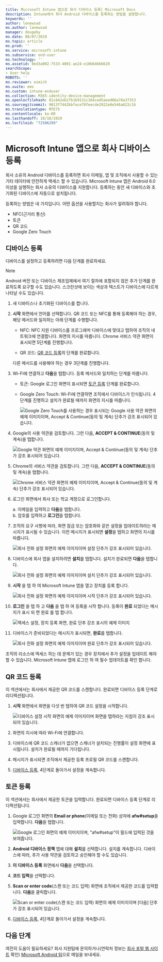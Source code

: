 ```yaml
---
title: Microsoft Intune 앱으로 회사 디바이스 등록| Microsoft Docs
description: Intune에서 회사 Android 디바이스를 등록하는 방법을 설명합니다.
keywords: ''
author: lenewsad
ms.author: lanewsad
manager: dougeby
ms.date: 08/07/2019
ms.topic: article
ms.prod: ''
ms.service: microsoft-intune
ms.subservice: end-user
ms.technology: ''
ms.assetid: 0ed3a002-7533-4001-ae24-e10b64b66620
searchScope:
- User help
ROBOTS: ''
ms.reviewer: esmich
ms.suite: ems
ms.custom: intune-enduser
ms.collection: M365-identity-device-management
ms.openlocfilehash: 81c842eb27b1b9131c164ced5aeed86a78a37353
ms.sourcegitcommit: 9013f7442bbface78feecde2922e8e546a622c16
ms.translationtype: MTE75
ms.contentlocale: ko-KR
ms.lasthandoff: 10/16/2019
ms.locfileid: "72506299"
---
```

# <a name="enroll-your-corporate-device-with-the-microsoft-intune-app"></a>Microsoft Intune 앱으로 회사 디바이스 등록

회사 소유의 Android 디바이스를 등록하면 회사 이메일, 앱 및 조직에서 사용할 수 있는 기타 데이터에 안전하게 액세스 할 수 있습니다. Microsoft Intune 앱은 Android 6.0 이상을 실행하는 회사 소유의 디바이스를 지원합니다. 등록하는 동안 새 디바이스와 초기화된 디바이스에 자동으로 설치됩니다. 

등록하는 방법은 네 가지입니다. 어떤 옵션을 사용할지는 회사가 알려줘야 합니다.
 
* NFC(근거리 통신)  
* 토큰  
* QR 코드   
* Google Zero Touch  

## <a name="enroll-device"></a>디바이스 등록 
디바이스를 설정하고 등록하려면 다음 단계를 완료하세요.  

> [!NOTE]
> Android 버전 또는 디바이스 제조업체에서 여기 절차에 포함되지 않은 추가 단계를 완료하도록 요구할 수도 있습니다. 스크린샷에 보이는 색상과 텍스트가 디바이스에 다르게 나타날 수도 있습니다.  

1. 새 디바이스나 초기화된 디바이스를 켭니다.  
2. **시작** 화면에서 언어를 선택합니다.   QR 코드 또는 NFC를 통해 등록해야 하는 경우, 해당 메서드와 일치하는 아래 단계를 수행합니다.  
     * NFC: NFC 지원 디바이스를 프로그래머 디바이스에 맞대고 탭하여 조직의 네트워크에 연결합니다. 화면의 지시를 따릅니다. Chrome 서비스 약관 화면이 표시되면 5단계를 진행합니다.  

     * QR 코드: [QR 코드 등록](#qr-code-enrollment)의 단계를 완료합니다.  

     다른 메서드를 사용해야 하는 경우 3단계를 진행합니다.    

3. Wi-Fi에 연결하고 **다음**을 탭합니다. 등록 메서드와 일치하는 단계를 따릅니다. 

    * 토큰: Google 로그인 화면이 표시되면 [토큰 등록](#token-enrollment) 단계를 완료합니다.  
    * Google Zero Touch: Wi-Fi에 연결하면 조직에서 디바이스가 인식됩니다. 4단계를 진행하고 설치가 완료될 때까지 화면의 지시를 따릅니다.    
 
       ![Google Zero Touch를 사용하는 경우 표시되는 Google 사용 약관 화면의 예제 이미지이며, Accept & Continue(동의 및 계속) 단추가 강조 표시되어 있습니다.](./media/google-zero-touch-intune-app-01.png)   
   
4. Google의 사용 약관을 검토합니다. 그런 다음, **ACCEPT & CONTINUE**(동의 및 계속)을 탭합니다.  

      ![Google 약관 화면의 예제 이미지이며, Accept & Continue(동의 및 계속) 단추가 강조 표시되어 있습니다.](./media/fully-managed-intune-app-04.png)   

6. Chrome의 서비스 약관을 검토합니다. 그런 다음, **ACCEPT & CONTINUE**(동의 및 계속)을 탭합니다.  

   ![Chrome 서비스 약관 화면의 예제 이미지이며, Accept & Continue(동의 및 계속) 단추가 강조 표시되어 있습니다.](./media/fully-managed-intune-app-06.png)   

7. 로그인 화면에서 회사 또는 학교 계정으로 로그인합니다.   

    a. 이메일을 입력하고 **다음**을 탭합니다.      
    b. 암호를 입력하고 **로그인**을 탭합니다.  

8. 조직의 요구 사항에 따라, 화면 잠금 또는 암호화와 같은 설정을 업데이트하라는 메시지가 표시될 수 있습니다. 이런 메시지가 표시되면 **설정**을 탭하고 화면의 지시를 따릅니다.  

   ![회사 전화 설정 화면의 예제 이미지이며 설정 단추가 강조 표시되어 있습니다.](./media/fully-managed-intune-app-10.png)   

9. 디바이스에 회사 앱을 설치하려면 **설치**를 탭합니다. 설치가 완료되면 **다음**을 탭합니다.  

   ![회사 전화 설정 화면의 예제 이미지이며 설치 단추가 강조 표시되어 있습니다.](./media/fully-managed-intune-app-11.png)   

10. **시작** 을 탭 하 여 Microsoft Intune 앱을 열고 장치를 등록 합니다. 

    ![회사 전화 설정 화면의 예제 이미지이며 시작 단추가 강조 표시되어 있습니다.](./media/fully-managed-intune-app-17.png)   

11. **로그인** 을 탭 하 고 **다음** 을 탭 하 여 등록을 시작 합니다. 등록이 **완료** 되었다는 메시지가 표시 되 면 완료 를 탭 합니다.  

    ![액세스 설정, 장치 등록 화면, 완료 단추 강조 표시의 예제 이미지](./media/fully-managed-intune-app-19.png)   

10. 디바이스가 준비되었다는 메시지가 표시되면, **완료**를 탭합니다.  

    ![회사 전화 설정 화면의 예제 이미지이며 완료 단추가 강조 표시되어 있습니다.](./media/fully-managed-intune-app-18.png)   

조직의 리소스에 액세스 하는 데 문제가 있는 경우 장치에서 추가 설정을 업데이트 해야 할 수 있습니다. Microsoft Intune 앱에 로그인 하 여 필수 업데이트를 확인 합니다.   


## <a name="qr-code-enrollment"></a>QR 코드 등록  
이 섹션에서는 회사에서 제공한 QR 코드를 스캔합니다.  완료되면 디바이스 등록 단계로 리디렉션됩니다.     
  
1. **시작** 화면에서 화면을 다섯 번 탭하여 QR 코드 설정을 시작합니다.  

   ![디바이스 설정 시작 화면의 예제 이미지이며 화면을 탭하라는 지침이 강조 표시되어 있습니다.](./media/qr-code-intune-app-01.png)  

2. 화면의 지시에 따라 Wi-Fi에 연결합니다.  
3. 디바이스에 QR 코드 스캐너가 없으면 스캐너가 설치되는 진행률이 설정 화면에 표시됩니다. 설치가 완료될 때까지 기다립니다.  
4. 메시지가 표시되면 조직에서 제공한 등록 프로필 QR 코드를 스캔합니다.  
5. [디바이스 등록](#enroll-device), 4단계로 돌아가서 설정을 계속합니다.  

## <a name="token-enrollment"></a>토큰 등록  
이 섹션에서는 회사에서 제공한 토큰을 입력합니다. 완료되면 디바이스 등록 단계로 리디렉션됩니다.  

1. Google 로그인 화면의 **Email or phone**(이메일 또는 전화) 상자에 **afw#setup**을 입력합니다. **다음**을 탭합니다. 

   ![Google 로그인 화면의 예제 이미지이며, "afw#setup"이 필드에 입력된 것을 보여줍니다.](./media/token-intune-app-01.png)   

2. **Android 디바이스 정책** 앱에 대해 **설치**를 선택합니다. 설치를 계속합니다. 디바이스에 따라, 추가 사용 약관을 검토하고 승인해야 할 수도 있습니다.    

3. **이 디바이스 등록** 화면에서 **다음**을 선택합니다.  

4. **코드 입력**을 선택합니다.  

5. **Scan or enter code**(스캔 또는 코드 입력) 화면에 조직에서 제공한 코드를 입력합니다.  **다음**을 클릭합니다.  

   ![Scan or enter code(스캔 또는 코드 입력) 화면의 예제 이미지이며 [다음] 단추가 강조 표시되어 있습니다.](./media/token-intune-app-04.png)  

6. [디바이스 등록](#enroll-device), 4단계로 돌아가서 설정을 계속합니다.  



## <a name="next-steps"></a>다음 단계   
여전히 도움이 필요하세요? 회사 지원팀에 문의하거나(연락처 정보는 [회사 포털 웹 사이트](https://go.microsoft.com/fwlink/?linkid=2010980) 확인) <a href="mailto:wintunedroidfbk@microsoft.com?subject=I'm having trouble with enrolling my Android device&body=Describe the issue you're experiencing here.">Microsoft Android 팀</a>으로 메일을 보내세요.  
